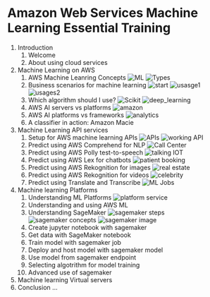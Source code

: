 # Amazon Web Services Machine Learning Essential Training
1. Introduction
	1. Welcome
	1. About using cloud services
1. Machine Learning on AWS
	1. AWS Machine Leanring Concepts
		![ML](images/ML.PNG)
		![Types](images/types.PNG)
	1. Business scenarios for machine learning
		![start](images/start.PNG)
		![usasge1](images/usage1.PNG)
		![usages2](images/usage2.PNG)
	1. Which algorithm should I use?
		![Scikit](images/scikit_learn.PNG)
		![deep_learning](images/deep_learning.PNG)
	1. AWS AI servers vs platforms
		![amazon](images/amazon.PNG)
	1. AWS AI platforms vs frameworks
		![analytics](images/analytics.PNG)
	1. A classifier in action: Amazon Macie
1. Machine Learning API services
	1. Setup for AWS machine learning APIs
		![APIs](images/API.PNG)
		![working API](images/working.PNG)
	1. Predict using AWS Comprehend for NLP
		![Call Center](images/call_center.PNG)
	1. Predict using AWS Polly test-to-speech
		![talking IOT](images/talking_IOT.PNG)
	1. Predict using AWS Lex for chatbots
		![patient booking](images/patient_booking.PNG)
	1. Predict using AWS Rekognition for images
		![real estate](images/real_estate.PNG)
	1. Predict using AWS Rekognition for videos
		![celebrity](images/celebrity.PNG)
	1. Predict using Translate and Transcribe
		![ML Jobs](images/ML_job.PNG)
1. Machine learning Platforms
	1. Understanding ML Platforms
		![platform service](images/platform_service.PNG)
	1. Understanding and using AWS ML
	1. Understanding SageMaker
		![sagemaker steps](images/sagemaker_steps.PNG)
		![sagemaker concepts](images/sagemaker_concepts.PNG)
		![sagemaker image](images/sagemaker_image.PNG)
	1. Create jupyter notebook with sagemaker
	1. Get data with SageMaker notebook
	1. Train model with sagemaker job
	1. Deploy and host model with sagemaker model
	1. Use model from sagemaker endpoint
	1. Selecting algotrithm for model training
	1. Advanced use of sagemaker
1. Machine learning Virtual servers
1. Conclusion ...